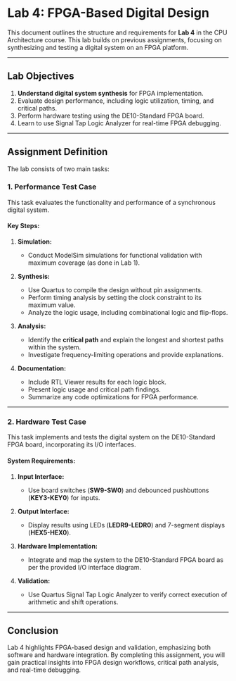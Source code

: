 # Lab 4: FPGA-Based Digital Design

This document outlines the structure and requirements for **Lab 4** in the CPU Architecture course. This lab builds on previous assignments, focusing on synthesizing and testing a digital system on an FPGA platform.

---

## **Lab Objectives**
1. **Understand digital system synthesis** for FPGA implementation.
2. Evaluate design performance, including logic utilization, timing, and critical paths.
3. Perform hardware testing using the DE10-Standard FPGA board.
4. Learn to use Signal Tap Logic Analyzer for real-time FPGA debugging.

---

## **Assignment Definition**

The lab consists of two main tasks:

### **1. Performance Test Case**
This task evaluates the functionality and performance of a synchronous digital system. 

#### **Key Steps:**
1. **Simulation:**
   - Conduct ModelSim simulations for functional validation with maximum coverage (as done in Lab 1).

2. **Synthesis:**
   - Use Quartus to compile the design without pin assignments.
   - Perform timing analysis by setting the clock constraint to its maximum value.
   - Analyze the logic usage, including combinational logic and flip-flops.

3. **Analysis:**
   - Identify the **critical path** and explain the longest and shortest paths within the system.
   - Investigate frequency-limiting operations and provide explanations.

4. **Documentation:**
   - Include RTL Viewer results for each logic block.
   - Present logic usage and critical path findings.
   - Summarize any code optimizations for FPGA performance.

---

### **2. Hardware Test Case**
This task implements and tests the digital system on the DE10-Standard FPGA board, incorporating its I/O interfaces.

#### **System Requirements:**
1. **Input Interface:**
   - Use board switches (**SW9-SW0**) and debounced pushbuttons (**KEY3-KEY0**) for inputs.

2. **Output Interface:**
   - Display results using LEDs (**LEDR9-LEDR0**) and 7-segment displays (**HEX5-HEX0**).

3. **Hardware Implementation:**
   - Integrate and map the system to the DE10-Standard FPGA board as per the provided I/O interface diagram.

4. **Validation:**
   - Use Quartus Signal Tap Logic Analyzer to verify correct execution of arithmetic and shift operations.

---

## **Conclusion**
Lab 4 highlights FPGA-based design and validation, emphasizing both software and hardware integration. By completing this assignment, you will gain practical insights into FPGA design workflows, critical path analysis, and real-time debugging. 
